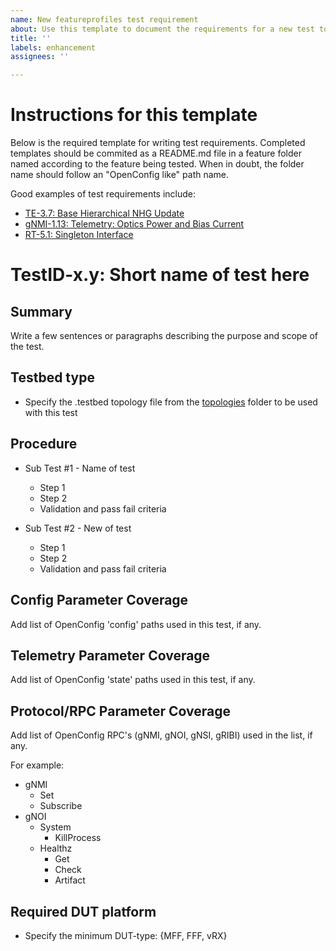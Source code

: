 ```yaml
---
name: New featureprofiles test requirement
about: Use this template to document the requirements for a new test to be implemented.
title: ''
labels: enhancement
assignees: ''

---
```


# Instructions for this template

Below is the required template for writing test requirements.  Completed
templates should be commited as a README.md file in a feature folder
named according to the feature being tested.  When in doubt, the folder
name should follow an "OpenConfig like" path name.

Good examples of test requirements include:

* [TE-3.7: Base Hierarchical NHG Update](/feature/gribi/otg_tests/base_hierarchical_nhg_update/README.md)
* [gNMI-1.13: Telemetry: Optics Power and Bias Current](https://github.com/openconfig/featureprofiles/blob/main/feature/platform/tests/optics_power_and_bias_current_test/README.md)
* [RT-5.1: Singleton Interface](https://github.com/openconfig/featureprofiles/blob/main/feature/interface/singleton/otg_tests/singleton_test/README.md)

# TestID-x.y: Short name of test here

## Summary

Write a few sentences or paragraphs describing the purpose and scope of the test.

## Testbed type

* Specify the .testbed topology file from the [topologies](https://github.com/openconfig/featureprofiles/tree/main/topologies) folder to be used with this test

## Procedure

* Sub Test #1 - Name of test
  * Step 1
  * Step 2
  * Validation and pass fail criteria

* Sub Test #2 - New of test
  * Step 1
  * Step 2
  * Validation and pass fail criteria

## Config Parameter Coverage

Add list of OpenConfig 'config' paths used in this test, if any.

## Telemetry Parameter Coverage

Add list of OpenConfig 'state' paths used in this test, if any.

## Protocol/RPC Parameter Coverage

Add list of OpenConfig RPC's (gNMI, gNOI, gNSI, gRIBI) used in the list, if any.

For example:

* gNMI
  * Set
  * Subscribe
* gNOI
  * System
    * KillProcess
  * Healthz
    * Get
    * Check
    * Artifact

## Required DUT platform

* Specify the minimum DUT-type: {MFF, FFF, vRX}
